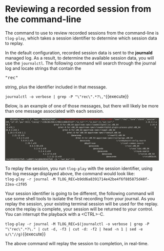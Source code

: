 # Reviewing a recorded session from the command-line

The command to use to review recorded sessions from the command-line is
`tlog-play`, which takes a session identifier to determine which session data
to replay.  

In the default configuration, recorded session data is sent to the 
__journald__ managed log.  As a result, to determine the available session
data, you will use the `journalctl`.  The following command will search
through the journal log and locate strings that contain the <pre>"rec"</pre>
string, plus the identifier included in that message.

`journalctl -o verbose | grep -P "\"rec\".*?\,"`{{execute}}

Below, is an example of one of those messages, but there will likely be more 
than one message associated with each session.

![Journal Log Message](./assets/log-message.png)

To replay the session, you run `tlog-play` with the session identifier, using
the log message displayed above, the command would look like:   
`tlog-play -r journal -M TLOG_REC=b9dd6a8391714e42be4f6f885875d48f-22ea-c2f05`

Your session identifier is going to be different, the following command will
use some shell tools to isolate the first recording from your journal.  As you
replay the session, your existing terminal session will be used for the replay.
once the replay is complete, your session will be returned to your control.  You
can interrupt the playback with a &lt;CTRL&gt;-C.

`tlog-play -r journal -M TLOG_REC=$(journalctl -o verbose | grep -P "\"rec\".*?\." | cut -d, -f3 | cut -d: -f2 | head -n 1 | sed -e s/\"//g)`{{execute}}

The above command will replay the session to completion, in real-time.

